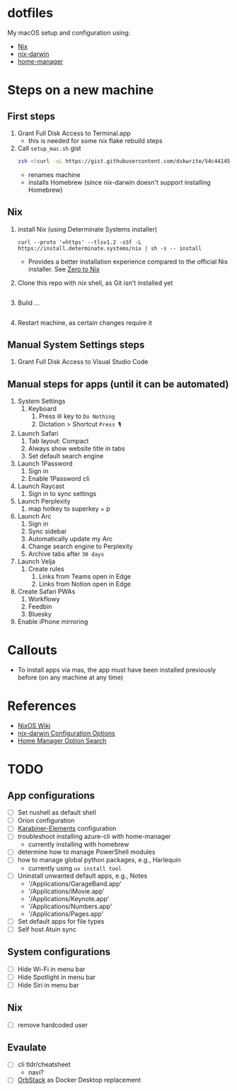 # dotfiles

My macOS setup and configuration using:

-   [Nix](https://nixos.org)
-   [nix-darwin](https://github.com/LnL7/nix-darwin)
-   [home-manager](https://github.com/nix-community/home-manager)

# Steps on a new machine

## First steps

1. Grant Full Disk Access to Terminal.app
    - this is needed for some nix flake rebuild steps
1. Call `setup_mac.sh` gist
    ```zsh
    zsh <(curl -sL https://gist.githubusercontent.com/dskwrite/54c44145968b0fdf2501838e3a912ebf/raw/96e0e71b75e7c6e6f8153cbf74e78c484a8bf2c0/setup_mac.sh) "<replace-with-machine-name>"
    ```
    - renames machine
    - installs Homebrew (since nix-darwin doesn't support installing Homebrew)

## Nix

1. install Nix (using Determinate Systems installer)
    ```
    curl --proto '=https' --tlsv1.2 -sSf -L https://install.determinate.systems/nix | sh -s -- install
    ```
    - Provides a better installation experience compared to the official Nix installer. See [Zero to Nix](https://zero-to-nix.com/concepts/nix-installer)
1. Clone this repo with nix shell, as Git isn't installed yet

    ```

    ```

1. Build ...

    ```

    ```

1. Restart machine, as certain changes require it

## Manual System Settings steps

1. Grant Full Disk Access to Visual Studio Code

## Manual steps for apps (until it can be automated)

1. System Settings
    1. Keyboard
        1. Press 🌐 key to `Do Nothing`
        1. Dictation > Shortcut `Press 🎙️`
1. Launch Safari
    1. Tab layout: Compact
    1. Always show website title in tabs
    1. Set default search engine
1. Launch 1Password
    1. Sign in
    1. Enable 1Password cli
1. Launch Raycast
    1. Sign in to sync settings
1. Launch Perplexity
    1. map hotkey to superkey + p
1. Launch Arc
    1. Sign in
    1. Sync sidebar
    1. Automatically update my Arc
    1. Change search engine to Perplexity
    1. Archive tabs after `30 days`
1. Launch Velja
    1. Create rules
        1. Links from Teams open in Edge
        2. Links from Notion open in Edge
1. Create Safari PWAs
    1. Workflowy
    1. Feedbin
    1. Bluesky
1. Enable iPhone mirroring

# Callouts

-   To install apps via mas, the app must have been installed previously before (on any machine at any time)

# References

-   [NixOS Wiki](https://nixos.wiki/wiki/Main_Page)
-   [nix-darwin Configuration Options](https://daiderd.com/nix-darwin/manual/index.html)
-   [Home Manager Option Search](https://home-manager-options.extranix.com)

# TODO

## App configurations

-   [ ] Set nushell as default shell
-   [ ] Orion configuration
-   [ ] [Karabiner-Elements](https://karabiner-elements.pqrs.org) configuration
-   [ ] troubleshoot installing azure-cli with home-manager
    -   currently installing with homebrew
-   [ ] determine how to manage PowerShell modules
-   [ ] how to manage global python packages, e.g., Harlequin
    -   currently using `uv install tool`
-   [ ] Uninstall unwanted default apps, e.g., Notes
    -   '/Applications/GarageBand.app'
    -   '/Applications/iMovie.app'
    -   '/Applications/Keynote.app'
    -   '/Applications/Numbers.app'
    -   '/Applications/Pages.app'
-   [ ] Set default apps for file types
-   [ ] Self host Atuin sync

## System configurations

-   [ ] Hide Wi-Fi in menu bar
-   [ ] Hide Spotlight in menu bar
-   [ ] Hide Siri in menu bar

## Nix

-   [ ] remove hardcoded user

## Evaulate

-   [ ] cli tldr/cheatsheet
    -   navi?
-   [ ] [OrbStack](https://orbstack.dev) as Docker Desktop replacement
